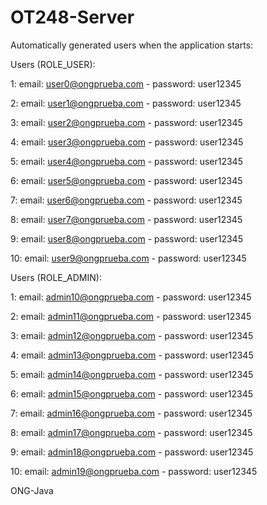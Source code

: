 # OT248-Server

Automatically generated users when the application starts: 


Users (ROLE_USER):

1: email: user0@ongprueba.com - password: user12345

2: email: user1@ongprueba.com - password: user12345

3: email: user2@ongprueba.com - password: user12345

4: email: user3@ongprueba.com - password: user12345

5: email: user4@ongprueba.com - password: user12345

6: email: user5@ongprueba.com - password: user12345

7: email: user6@ongprueba.com - password: user12345

8: email: user7@ongprueba.com - password: user12345

9: email: user8@ongprueba.com - password: user12345

10: email: user9@ongprueba.com - password: user12345

Users (ROLE_ADMIN):

1: email: admin10@ongprueba.com - password: user12345

2: email: admin11@ongprueba.com - password: user12345

3: email: admin12@ongprueba.com - password: user12345

4: email: admin13@ongprueba.com - password: user12345

5: email: admin14@ongprueba.com - password: user12345

6: email: admin15@ongprueba.com - password: user12345

7: email: admin16@ongprueba.com - password: user12345

8: email: admin17@ongprueba.com - password: user12345

9: email: admin18@ongprueba.com - password: user12345

10: email: admin19@ongprueba.com - password: user12345

ONG-Java
